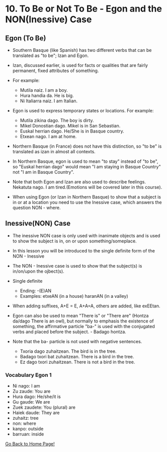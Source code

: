 # 10. To Be or Not To Be - Egon and the NON(Inessive) Case

## Egon (To Be)

*   Southern Basque (like Spanish) has two different verbs that can be translated as "to be"; Izan and Egon.
*   Izan, discussed earlier, is used for facts or qualities that are fairly permanent, fixed attributes of something.
*   For example:
    
    *   Mutila naiz. I am a boy.
    *   Hura handia da. He is big.
    *   Ni Italiarra naiz. I am Italian.
    
    
    
*   Egon is used to express temporary states or locations. For example:
    
    *   Mutila zikina dago. The boy is dirty.
    *   Mikel Donostian dago. Mikel is in San Sebastian.
    *   Euskal herrian dago. He/She is in Basque country.
    *   Etxean nago. I am at home.
    
    
    
*   Northern Basque (in France) does not have this distinction, so "to be" is translated as izan in almost all contexts.
*   In Northern Basque, egon is used to mean "to stay" instead of "to be", so "Euskal herrian dago" would mean "I am staying in Basque Country" not "I am in Basque Country".
*   Note that both Egon and Izan are also used to describe feelings. Nekatuta nago. I am tired.(Emotions will be covered later in this course).
*   When using Egon (or Izan in Northern Basque) to show that a subject is in or at a location you need to use the Inessive case, which answers the question NON - where.

## Inessive(NON) Case

*   The inessive NON case is only used with inanimate objects and is used to show the subject is in, on or upon something/someplace.
*   In this lesson you will be introduced to the single definite form of the NON - Inessive
*   The NON - Inessive case is used to show that the subject(s) is in/on/upon the ojbect(s).
*   Single definite
    
    *   Ending: -(E)AN
    *   Examples: etxeAN (in a house) haranAN (in a valley)
    
    
    
*   When adding suffixes, A+E = E, A+A=A, others are added, like exEEtan.
*   Egon can also be used to mean "There is" or "There are" (Hontza da/dago There is an owl), but normally to emphasis the existence of something, the affirmative particle "ba-" is used with the conjugated verbs and placed before the subject. - Badago hontza.
*   Note that the ba- particle is not used with negative sentences.
    
    *   Txoria dago zuhaitzean. The bird is in the tree.
    *   Badago txori bat zuhaitzean. There is a bird in the tree.
    *   Ez dago txori zuhaitzean. There is not a bird in the tree.
    
    
    

### Vocabulary Egon 1

*   Ni nago: I am
*   Zu zaude: You are
*   Hura dago: He/she/it is
*   Gu gaude: We are
*   Zuek zaudete: You (plural) are
*   Haiek daude: They are
*   zuhaitz: tree
*   non: where
*   kanpo: outside
*   barruan: inside

[ Go Back to Home Page!](..)